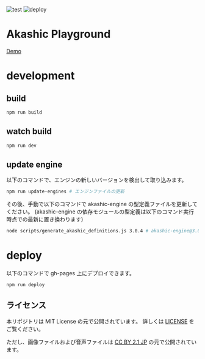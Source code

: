 ![test](https://github.com/yasshi2525/playground/workflows/test/badge.svg?branch=main)
![deploy](https://github.com/yasshi2525/playground/workflows/deploy/badge.svg?branch=main)

# Akashic Playground

[Demo](https://yasshi2525.github.io/playground/#/presets/default)

# development

## build

```sh
npm run build
```

## watch build

```sh
npm run dev
```

## update engine

以下のコマンドで、エンジンの新しいバージョンを検出して取り込みます。

```sh
npm run update-engines # エンジンファイルの更新
```

その後、手動で以下のコマンドで akashic-engine の型定義ファイルを更新してください。
(akashic-engine の依存モジュールの型定義は以下のコマンド実行時点での最新に置き換わります)

```sh
node scripts/generate_akashic_definitions.js 3.0.4 # akashic-engine@3.0.4 の型定義を生成する場合
```

# deploy

以下のコマンドで gh-pages 上にデプロイできます。

```sh
npm run deploy
```

## ライセンス
本リポジトリは MIT License の元で公開されています。
詳しくは [LICENSE](./LICENSE) をご覧ください。

ただし、画像ファイルおよび音声ファイルは
[CC BY 2.1 JP](https://creativecommons.org/licenses/by/2.1/jp/) の元で公開されています。
